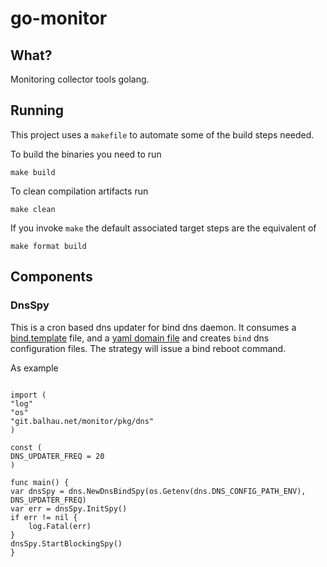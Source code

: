 # go-monitor

## What?

Monitoring collector tools golang.

## Running

This project uses a `makefile` to automate some of the build steps needed.

To build the binaries you need to run

```shell
make build
```

To clean compilation artifacts run

```shell
make clean
```

If you invoke `make` the default associated target steps are the equivalent of

```shell
make format build
```

## Components

### DnsSpy

This is a cron based dns updater for bind dns daemon. It consumes a [bind.template](resources/dns/templates/bind.template) file, and a [yaml domain file](resources/dns/domains.yml) and creates `bind` dns configuration files. The strategy will issue a bind reboot command.

As example

```golang

import (
"log"
"os"
"git.balhau.net/monitor/pkg/dns"
)

const (
DNS_UPDATER_FREQ = 20
)

func main() {
var dnsSpy = dns.NewDnsBindSpy(os.Getenv(dns.DNS_CONFIG_PATH_ENV), DNS_UPDATER_FREQ)
var err = dnsSpy.InitSpy()
if err != nil {
    log.Fatal(err)
}
dnsSpy.StartBlockingSpy()
}
```
